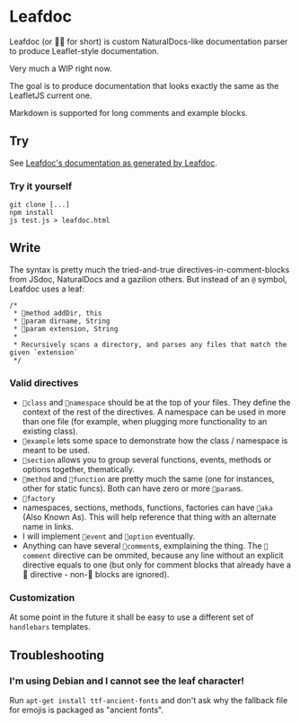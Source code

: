 
# Leafdoc


Leafdoc (or 🍂📄 for short) is custom NaturalDocs-like documentation parser to produce Leaflet-style documentation.

Very much a WIP right now.

The goal is to produce documentation that looks exactly the same as the LeafletJS current one.

Markdown is supported for long comments and example blocks.


## Try


See [Leafdoc's documentation as generated by Leafdoc](http://ivansanchez.github.io/Leafdoc/doc.html).


### Try it yourself

```
git clone [...]
npm install
js test.js > leafdoc.html
```


## Write

The syntax is pretty much the tried-and-true directives-in-comment-blocks from JSdoc, NaturalDocs and a gazilion others. But instead of an `@` symbol, Leafdoc uses a leaf:

```
/*
 * 🍂method addDir, this
 * 🍂param dirname, String
 * 🍂param extension, String
 *
 * Recursively scans a directory, and parses any files that match the given `extension`
 */
```


### Valid directives

* `🍂class` and `🍂namespace` should be at the top of your files. They define the context of the rest of the directives. A namespace can be used in more than one file (for example, when plugging more functionality to an existing class).
* `🍂example` lets some space to demonstrate how the class / namespace is meant to be used.
* `🍂section` allows you to group several functions, events, methods or options together, thematically.
* `🍂method` and `🍂function` are pretty much the same (one for instances, other for static funcs). Both can have zero or more `🍂param`s.
* `🍂factory`
* namespaces, sections, methods, functions, factories can have `🍂aka` (Also Known As). This will help reference that thing with an alternate name in links.
* I will implement `🍂event` and `🍂option` eventually.
* Anything can have several `🍂comment`s, exmplaining the thing. The `🍂comment` directive can be ommited, because any line without an explicit directive equals to one (but only for comment blocks that already have a 🍂 directive - non-🍂 blocks are ignored).


### Customization

At some point in the future it shall be easy to use a different set of `handlebars` templates.


## Troubleshooting

### I'm using Debian and I cannot see the leaf character!

Run `apt-get install ttf-ancient-fonts` and don't ask why the fallback file for emojis is packaged as "ancient fonts".


